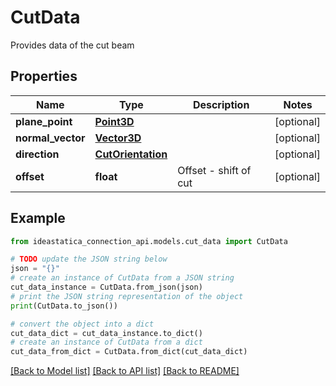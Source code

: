 # CutData

Provides data of the cut beam

## Properties

Name | Type | Description | Notes
------------ | ------------- | ------------- | -------------
**plane_point** | [**Point3D**](Point3D.md) |  | [optional] 
**normal_vector** | [**Vector3D**](Vector3D.md) |  | [optional] 
**direction** | [**CutOrientation**](CutOrientation.md) |  | [optional] 
**offset** | **float** | Offset - shift of cut | [optional] 

## Example

```python
from ideastatica_connection_api.models.cut_data import CutData

# TODO update the JSON string below
json = "{}"
# create an instance of CutData from a JSON string
cut_data_instance = CutData.from_json(json)
# print the JSON string representation of the object
print(CutData.to_json())

# convert the object into a dict
cut_data_dict = cut_data_instance.to_dict()
# create an instance of CutData from a dict
cut_data_from_dict = CutData.from_dict(cut_data_dict)
```
[[Back to Model list]](../README.md#documentation-for-models) [[Back to API list]](../README.md#documentation-for-api-endpoints) [[Back to README]](../README.md)


